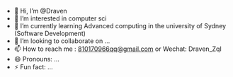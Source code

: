 - 👋 Hi, I’m @Draven
- 👀 I’m interested in computer sci
- 🌱 I’m currently learning Advanced computing in the university of Sydney (Software Development)
- 💞️ I’m looking to collaborate on ...
- 📫 How to reach me : 810170966qq@gmail.com or Wechat: Draven_Zql
- 😄 Pronouns: ...
- ⚡ Fun fact: ...

<!---
DravenZ6256/DravenZ6256 is a ✨ special ✨ repository because its `README.md` (this file) appears on your GitHub profile.
You can click the Preview link to take a look at your changes.
--->
